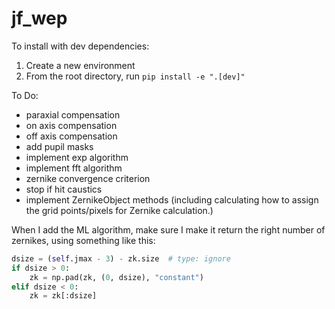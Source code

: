 # jf_wep

To install with dev dependencies:

1. Create a new environment
2. From the root directory, run `pip install -e ".[dev]"`

To Do:

- paraxial compensation
- on axis compensation
- off axis compensation
- add pupil masks
- implement exp algorithm
- implement fft algorithm
- zernike convergence criterion
- stop if hit caustics
- implement ZernikeObject methods (including calculating how to assign the grid points/pixels for Zernike calculation.)

When I add the ML algorithm, make sure I make it return the right number of zernikes, using something like this:

```python
dsize = (self.jmax - 3) - zk.size  # type: ignore
if dsize > 0:
    zk = np.pad(zk, (0, dsize), "constant")
elif dsize < 0:
    zk = zk[:dsize]
```
